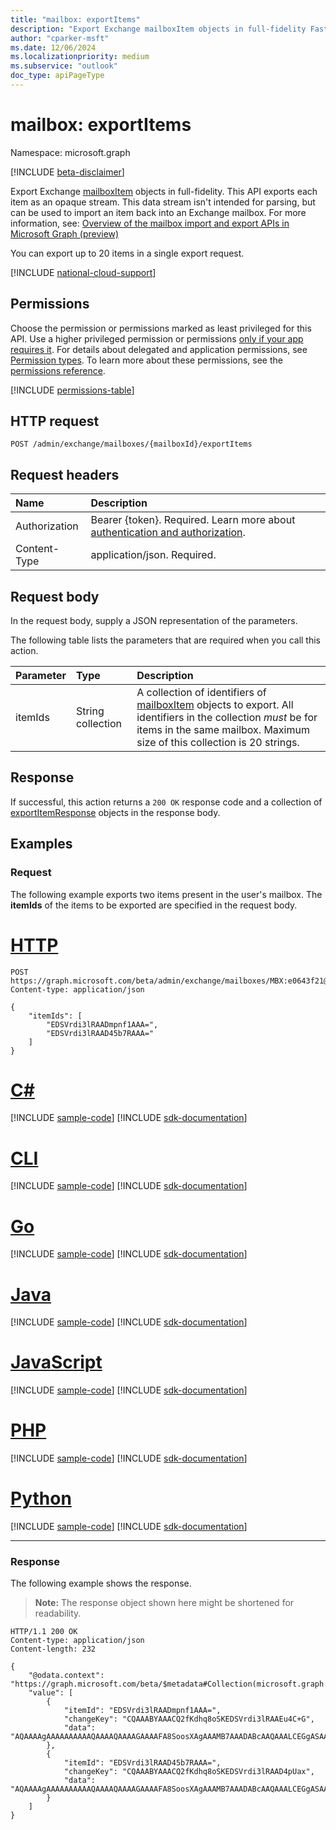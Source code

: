 ```yaml
---
title: "mailbox: exportItems"
description: "Export Exchange mailboxItem objects in full-fidelity FastTransfer format for backup purposes."
author: "cparker-msft"
ms.date: 12/06/2024
ms.localizationpriority: medium
ms.subservice: "outlook"
doc_type: apiPageType
---
```


# mailbox: exportItems

Namespace: microsoft.graph

[!INCLUDE [beta-disclaimer](../../includes/beta-disclaimer.md)]

Export Exchange [mailboxItem](../resources/mailboxitem.md) objects in full-fidelity. This API exports each item as an opaque stream. This data stream isn't intended for parsing, but can be used to import an item back into an Exchange mailbox. For more information, see: [Overview of the mailbox import and export APIs in Microsoft Graph (preview)](../../../concepts/mailbox-import-export-concept-overview.md)

You can export up to 20 items in a single export request.

[!INCLUDE [national-cloud-support](../../includes/global-only.md)]

## Permissions

Choose the permission or permissions marked as least privileged for this API. Use a higher privileged permission or permissions [only if your app requires it](/graph/permissions-overview#best-practices-for-using-microsoft-graph-permissions). For details about delegated and application permissions, see [Permission types](/graph/permissions-overview#permission-types). To learn more about these permissions, see the [permissions reference](/graph/permissions-reference).

<!-- { "blockType": "permissions", "name": "mailbox_exportitems" } -->
[!INCLUDE [permissions-table](../includes/permissions/mailbox-exportitems-permissions.md)]

## HTTP request

<!-- {
  "blockType": "ignored"
}
-->
``` http
POST /admin/exchange/mailboxes/{mailboxId}/exportItems
```

## Request headers

|Name|Description|
|:---|:---|
|Authorization|Bearer {token}. Required. Learn more about [authentication and authorization](/graph/auth/auth-concepts).|
|Content-Type|application/json. Required.|

## Request body

In the request body, supply a JSON representation of the parameters.

The following table lists the parameters that are required when you call this action.

|Parameter|Type|Description|
|:---|:---|:---|
|itemIds|String collection|A collection of identifiers of [mailboxItem](../resources/mailboxitem.md) objects to export. All identifiers in the collection _must_ be for items in the same mailbox. Maximum size of this collection is 20 strings.|

## Response

If successful, this action returns a `200 OK` response code and a collection of [exportItemResponse](../resources/exportitemresponse.md) objects in the response body.

## Examples

### Request

The following example exports two items present in the user's mailbox. The **itemIds** of the items to be exported are specified in the request body.
# [HTTP](#tab/http)
<!-- {
  "blockType": "request",
  "name": "mailboxthis.exportitems",
  "sampleKeys": ["MBX:e0643f21@a7809c93"]
}
-->
``` http
POST https://graph.microsoft.com/beta/admin/exchange/mailboxes/MBX:e0643f21@a7809c93/exportItems
Content-type: application/json

{
    "itemIds": [
        "EDSVrdi3lRAADmpnf1AAA=",
        "EDSVrdi3lRAAD45b7RAAA="
    ]
}
```

# [C#](#tab/csharp)
[!INCLUDE [sample-code](../includes/snippets/csharp/mailboxthisexportitems-csharp-snippets.md)]
[!INCLUDE [sdk-documentation](../includes/snippets/snippets-sdk-documentation-link.md)]

# [CLI](#tab/cli)
[!INCLUDE [sample-code](../includes/snippets/cli/mailboxthisexportitems-cli-snippets.md)]
[!INCLUDE [sdk-documentation](../includes/snippets/snippets-sdk-documentation-link.md)]

# [Go](#tab/go)
[!INCLUDE [sample-code](../includes/snippets/go/mailboxthisexportitems-go-snippets.md)]
[!INCLUDE [sdk-documentation](../includes/snippets/snippets-sdk-documentation-link.md)]

# [Java](#tab/java)
[!INCLUDE [sample-code](../includes/snippets/java/mailboxthisexportitems-java-snippets.md)]
[!INCLUDE [sdk-documentation](../includes/snippets/snippets-sdk-documentation-link.md)]

# [JavaScript](#tab/javascript)
[!INCLUDE [sample-code](../includes/snippets/javascript/mailboxthisexportitems-javascript-snippets.md)]
[!INCLUDE [sdk-documentation](../includes/snippets/snippets-sdk-documentation-link.md)]

# [PHP](#tab/php)
[!INCLUDE [sample-code](../includes/snippets/php/mailboxthisexportitems-php-snippets.md)]
[!INCLUDE [sdk-documentation](../includes/snippets/snippets-sdk-documentation-link.md)]

# [Python](#tab/python)
[!INCLUDE [sample-code](../includes/snippets/python/mailboxthisexportitems-python-snippets.md)]
[!INCLUDE [sdk-documentation](../includes/snippets/snippets-sdk-documentation-link.md)]

---

### Response

The following example shows the response.
>**Note:** The response object shown here might be shortened for readability.
<!-- {
  "blockType": "response",
  "truncated": true,
  "@odata.type": "Collection(microsoft.graph.exportItemResponse)"
}
-->
``` http
HTTP/1.1 200 OK
Content-type: application/json
Content-length: 232

{
    "@odata.context": "https://graph.microsoft.com/beta/$metadata#Collection(microsoft.graph.exportItemResponse)",
    "value": [
        {
            "itemId": "EDSVrdi3lRAADmpnf1AAA=",
            "changeKey": "CQAAABYAAACQ2fKdhq8oSKEDSVrdi3lRAAEu4C+G",
            "data": "AQAAAAgAAAAAAAAAAQAAAAQAAAAGAAAAFA8SoosXAgAAAMB7AAADABcAAQAAALCEGgASAAAASQBQAE0ALgBOAG8AdABlAAAAAwAmAAAAAAALACkAAAADADYAAAAAALCENwBY"
        },
        {
            "itemId": "EDSVrdi3lRAAD45b7RAAA=",
            "changeKey": "CQAAABYAAACQ2fKdhq8oSKEDSVrdi3lRAAD4pUax",
            "data": "AQAAAAgAAAAAAAAAAQAAAAQAAAAGAAAAFA8SoosXAgAAAMB7AAADABcAAQAAALCEGgASAAAASQBQAE0ALgBOAG8AdABlAAAAAwAmAAAAAAALACkAAAADADYAAAAAALCENwBY"
        }
    ]
}
```
